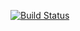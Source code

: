 [![Build Status](https://travis-ci.org/Adidas05050/Team_Work.svg?branch=master)](https://travis-ci.org/Adidas05050/Team_Work)

